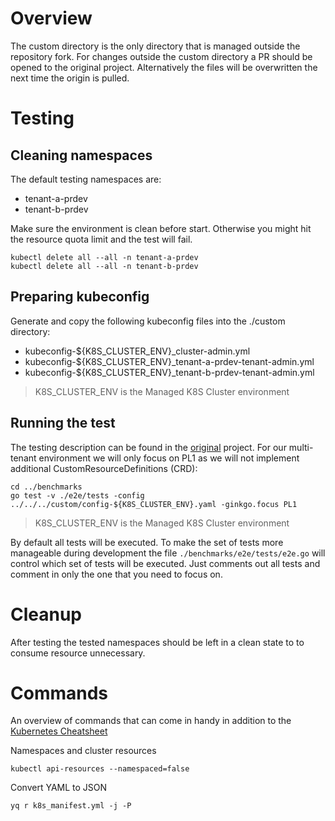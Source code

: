 # Overview
The custom directory is the only directory that is managed outside the repository fork. For changes outside the custom directory a PR should be opened to the original project. Alternatively the files will be overwritten the next time the origin is pulled.

# Testing
## Cleaning namespaces
The default testing namespaces are:
- tenant-a-prdev
- tenant-b-prdev

Make sure the environment is clean before start. Otherwise you might hit the resource quota limit and the test will fail.
```
kubectl delete all --all -n tenant-a-prdev
kubectl delete all --all -n tenant-b-prdev
```

## Preparing kubeconfig
Generate and copy the following kubeconfig files into the ./custom directory:
- kubeconfig-${K8S_CLUSTER_ENV}_cluster-admin.yml
- kubeconfig-${K8S_CLUSTER_ENV}_tenant-a-prdev-tenant-admin.yml
- kubeconfig-${K8S_CLUSTER_ENV}_tenant-b-prdev-tenant-admin.yml
> K8S_CLUSTER_ENV is the Managed K8S Cluster environment

## Running the test
The testing description can be found in the [original](../benchmarks/documentation/run.md) project. For our multi-tenant environment we will only focus on PL1 as we will not implement additional CustomResourceDefinitions (CRD):
```
cd ../benchmarks
go test -v ./e2e/tests -config ../../../custom/config-${K8S_CLUSTER_ENV}.yaml -ginkgo.focus PL1
```
> K8S_CLUSTER_ENV is the Managed K8S Cluster environment

By default all tests will be executed. To make the set of tests more manageable during development the file ```./benchmarks/e2e/tests/e2e.go``` will control which set of tests will be executed. Just comments out all tests and comment in only the one that you need to focus on.

# Cleanup
After testing the tested namespaces should be left in a clean state to to consume resource unnecessary.

# Commands
An overview of commands that can come in handy in addition to the [Kubernetes Cheatsheet](https://kubernetes.io/docs/reference/kubectl/cheatsheet/)

Namespaces and cluster resources
```
kubectl api-resources --namespaced=false
```

Convert YAML to JSON
```
yq r k8s_manifest.yml -j -P
```